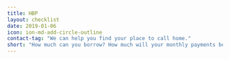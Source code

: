 ```yaml
---
title: HBP
layout: checklist
date: 2019-01-06
icon: ion-md-add-circle-outline
contact-tag: "We can help you find your place to call home."
short: "How much can you borrow? How much will your monthly payments be?"
---
```

